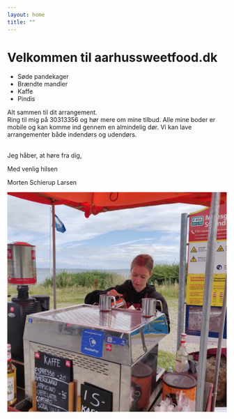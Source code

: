 ```yaml
---
layout: home
title: "" 
---
```

# Velkommen til aarhussweetfood.dk
* Søde pandekager 
* Brændte mandler
* Kaffe
* Pindis

Alt sammen til dit arrangement.
<br/>
Ring til mig på 30313356 og hør mere om mine tilbud. Alle mine boder er mobile og kan komme ind gennem en almindelig dør. Vi kan lave arrangementer både indendørs og udendørs. <br/> <br/> 

Jeg håber, at høre fra dig, <br/>

Med venlig hilsen <br/>

Morten Schierup Larsen


![Lækker kaffe](/kaffe.jpg)
